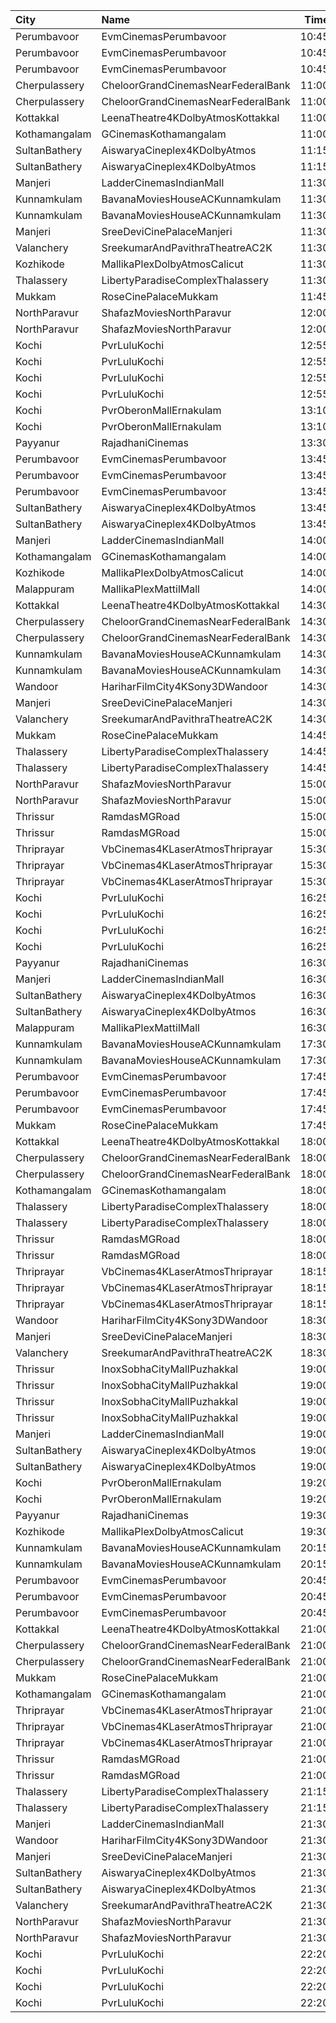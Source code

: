 | City          | Name                               |  Time | Type           | Price | Capacity | Booked |
| :------------ | :--------------------------------- | ----: | :------------- | ----: | -------: | -----: |
| Perumbavoor   | EvmCinemasPerumbavoor              | 10:45 | ExecutiveI     |  155₹ |       24 |     19 |
| Perumbavoor   | EvmCinemasPerumbavoor              | 10:45 | ExecutiveIi    |  155₹ |       15 |      8 |
| Perumbavoor   | EvmCinemasPerumbavoor              | 10:45 | Deluxe         |  130₹ |      405 |    203 |
| Cherpulassery | CheloorGrandCinemasNearFederalBank | 11:00 | Diamond        |  140₹ |       20 |     10 |
| Cherpulassery | CheloorGrandCinemasNearFederalBank | 11:00 | GoldCircle     |  125₹ |      162 |     81 |
| Kottakkal     | LeenaTheatre4KDolbyAtmosKottakkal  | 11:00 | Executive      |  110₹ |      186 |     92 |
| Kothamangalam | GCinemasKothamangalam              | 11:00 | Gold           |  130₹ |      162 |     81 |
| SultanBathery | AiswaryaCineplex4KDolbyAtmos       | 11:15 | SofaSeat       |  170₹ |       16 |      7 |
| SultanBathery | AiswaryaCineplex4KDolbyAtmos       | 11:15 | GoldClass      |  110₹ |      147 |     72 |
| Manjeri       | LadderCinemasIndianMall            | 11:30 | Executive      |  150₹ |      114 |     54 |
| Kunnamkulam   | BavanaMoviesHouseACKunnamkulam     | 11:30 | LuxuryClass    |  220₹ |       13 |      6 |
| Kunnamkulam   | BavanaMoviesHouseACKunnamkulam     | 11:30 | PlatinumCircle |  130₹ |      159 |     72 |
| Manjeri       | SreeDeviCinePalaceManjeri          | 11:30 | Screen2        |  150₹ |      148 |     82 |
| Valanchery    | SreekumarAndPavithraTheatreAC2K    | 11:30 | FirstClass     |  110₹ |      334 |    177 |
| Kozhikode     | MallikaPlexDolbyAtmosCalicut       | 11:30 | Executive      |  140₹ |      163 |     81 |
| Thalassery    | LibertyParadiseComplexThalassery   | 11:30 | Perl           |  125₹ |      250 |    208 |
| Mukkam        | RoseCinePalaceMukkam               | 11:45 | Executive      |  112₹ |      350 |    185 |
| NorthParavur  | ShafazMoviesNorthParavur           | 12:00 | Box            |  220₹ |       15 |      7 |
| NorthParavur  | ShafazMoviesNorthParavur           | 12:00 | BrownSquare    |  120₹ |      279 |    242 |
| Kochi         | PvrLuluKochi                       | 12:55 | Classic        |  140₹ |       39 |     19 |
| Kochi         | PvrLuluKochi                       | 12:55 | ClassicPlus    |  160₹ |       91 |     47 |
| Kochi         | PvrLuluKochi                       | 12:55 | Prime          |  190₹ |       64 |     32 |
| Kochi         | PvrLuluKochi                       | 12:55 | Recliner       |  350₹ |        9 |      5 |
| Kochi         | PvrOberonMallErnakulam             | 13:10 | Classic        |  110₹ |       36 |     22 |
| Kochi         | PvrOberonMallErnakulam             | 13:10 | ClassicPlus    |  140₹ |       81 |     45 |
| Payyanur      | RajadhaniCinemas                   | 13:30 | PlatinumCircle |  110₹ |       88 |     44 |
| Perumbavoor   | EvmCinemasPerumbavoor              | 13:45 | ExecutiveI     |  155₹ |       24 |     19 |
| Perumbavoor   | EvmCinemasPerumbavoor              | 13:45 | ExecutiveIi    |  155₹ |       15 |      8 |
| Perumbavoor   | EvmCinemasPerumbavoor              | 13:45 | Deluxe         |  130₹ |      405 |    203 |
| SultanBathery | AiswaryaCineplex4KDolbyAtmos       | 13:45 | SofaSeat       |  170₹ |       16 |      7 |
| SultanBathery | AiswaryaCineplex4KDolbyAtmos       | 13:45 | GoldClass      |  110₹ |      147 |     72 |
| Manjeri       | LadderCinemasIndianMall            | 14:00 | Executive      |  150₹ |      114 |     54 |
| Kothamangalam | GCinemasKothamangalam              | 14:00 | Gold           |  130₹ |      162 |     81 |
| Kozhikode     | MallikaPlexDolbyAtmosCalicut       | 14:00 | Executive      |  140₹ |      163 |     82 |
| Malappuram    | MallikaPlexMattilMall              | 14:00 | Executive      |  140₹ |       50 |     50 |
| Kottakkal     | LeenaTheatre4KDolbyAtmosKottakkal  | 14:30 | Executive      |  110₹ |      186 |     92 |
| Cherpulassery | CheloorGrandCinemasNearFederalBank | 14:30 | Diamond        |  140₹ |       20 |     10 |
| Cherpulassery | CheloorGrandCinemasNearFederalBank | 14:30 | GoldCircle     |  125₹ |      162 |     81 |
| Kunnamkulam   | BavanaMoviesHouseACKunnamkulam     | 14:30 | LuxuryClass    |  220₹ |       13 |      6 |
| Kunnamkulam   | BavanaMoviesHouseACKunnamkulam     | 14:30 | PlatinumCircle |  130₹ |      159 |     72 |
| Wandoor       | HariharFilmCity4KSony3DWandoor     | 14:30 | Executive      |  130₹ |      235 |      0 |
| Manjeri       | SreeDeviCinePalaceManjeri          | 14:30 | Screen2        |  150₹ |      148 |     82 |
| Valanchery    | SreekumarAndPavithraTheatreAC2K    | 14:30 | FirstClass     |  110₹ |      334 |    177 |
| Mukkam        | RoseCinePalaceMukkam               | 14:45 | Executive      |  112₹ |      350 |    185 |
| Thalassery    | LibertyParadiseComplexThalassery   | 14:45 | Perl           |  125₹ |      250 |    208 |
| Thalassery    | LibertyParadiseComplexThalassery   | 14:45 | Mini           |  125₹ |      250 |    172 |
| NorthParavur  | ShafazMoviesNorthParavur           | 15:00 | Box            |  220₹ |       15 |      7 |
| NorthParavur  | ShafazMoviesNorthParavur           | 15:00 | BrownSquare    |  120₹ |      279 |    242 |
| Thrissur      | RamdasMGRoad                       | 15:00 | PlatinumCircle |  125₹ |      294 |    166 |
| Thrissur      | RamdasMGRoad                       | 15:00 | GoldenCircle   |  100₹ |      320 |    161 |
| Thriprayar    | VbCinemas4KLaserAtmosThriprayar    | 15:30 | Recliner       |  300₹ |        8 |      4 |
| Thriprayar    | VbCinemas4KLaserAtmosThriprayar    | 15:30 | Royal          |  170₹ |      132 |     66 |
| Thriprayar    | VbCinemas4KLaserAtmosThriprayar    | 15:30 | Club           |  110₹ |       39 |     19 |
| Kochi         | PvrLuluKochi                       | 16:25 | Classic        |  140₹ |       39 |     19 |
| Kochi         | PvrLuluKochi                       | 16:25 | ClassicPlus    |  160₹ |       91 |     48 |
| Kochi         | PvrLuluKochi                       | 16:25 | Prime          |  190₹ |       68 |     34 |
| Kochi         | PvrLuluKochi                       | 16:25 | Recliner       |  350₹ |       10 |      6 |
| Payyanur      | RajadhaniCinemas                   | 16:30 | PlatinumCircle |  110₹ |       88 |     44 |
| Manjeri       | LadderCinemasIndianMall            | 16:30 | Executive      |  150₹ |      114 |     54 |
| SultanBathery | AiswaryaCineplex4KDolbyAtmos       | 16:30 | SofaSeat       |  170₹ |       16 |      7 |
| SultanBathery | AiswaryaCineplex4KDolbyAtmos       | 16:30 | GoldClass      |  110₹ |      147 |     72 |
| Malappuram    | MallikaPlexMattilMall              | 16:30 | Executive      |  140₹ |       50 |     50 |
| Kunnamkulam   | BavanaMoviesHouseACKunnamkulam     | 17:30 | LuxuryClass    |  220₹ |       13 |      6 |
| Kunnamkulam   | BavanaMoviesHouseACKunnamkulam     | 17:30 | PlatinumCircle |  130₹ |      159 |     72 |
| Perumbavoor   | EvmCinemasPerumbavoor              | 17:45 | ExecutiveI     |  155₹ |       24 |     19 |
| Perumbavoor   | EvmCinemasPerumbavoor              | 17:45 | ExecutiveIi    |  155₹ |       15 |      8 |
| Perumbavoor   | EvmCinemasPerumbavoor              | 17:45 | Deluxe         |  130₹ |      405 |    203 |
| Mukkam        | RoseCinePalaceMukkam               | 17:45 | Executive      |  112₹ |      350 |    187 |
| Kottakkal     | LeenaTheatre4KDolbyAtmosKottakkal  | 18:00 | Executive      |  110₹ |      186 |     92 |
| Cherpulassery | CheloorGrandCinemasNearFederalBank | 18:00 | Diamond        |  140₹ |       20 |     10 |
| Cherpulassery | CheloorGrandCinemasNearFederalBank | 18:00 | GoldCircle     |  125₹ |      162 |     81 |
| Kothamangalam | GCinemasKothamangalam              | 18:00 | Gold           |  130₹ |      162 |     81 |
| Thalassery    | LibertyParadiseComplexThalassery   | 18:00 | Perl           |  125₹ |      250 |    208 |
| Thalassery    | LibertyParadiseComplexThalassery   | 18:00 | Mini           |  125₹ |      250 |    202 |
| Thrissur      | RamdasMGRoad                       | 18:00 | PlatinumCircle |  125₹ |      294 |    166 |
| Thrissur      | RamdasMGRoad                       | 18:00 | GoldenCircle   |  100₹ |      320 |    161 |
| Thriprayar    | VbCinemas4KLaserAtmosThriprayar    | 18:15 | Recliner       |  300₹ |        8 |      4 |
| Thriprayar    | VbCinemas4KLaserAtmosThriprayar    | 18:15 | Royal          |  170₹ |      132 |     66 |
| Thriprayar    | VbCinemas4KLaserAtmosThriprayar    | 18:15 | Club           |  110₹ |       39 |     19 |
| Wandoor       | HariharFilmCity4KSony3DWandoor     | 18:30 | Executive      |  130₹ |      235 |      0 |
| Manjeri       | SreeDeviCinePalaceManjeri          | 18:30 | Screen2        |  150₹ |      148 |     82 |
| Valanchery    | SreekumarAndPavithraTheatreAC2K    | 18:30 | FirstClass     |  110₹ |      334 |    177 |
| Thrissur      | InoxSobhaCityMallPuzhakkal         | 19:00 | Club           |  170₹ |       33 |      0 |
| Thrissur      | InoxSobhaCityMallPuzhakkal         | 19:00 | Executive      |  130₹ |       10 |      0 |
| Thrissur      | InoxSobhaCityMallPuzhakkal         | 19:00 | RoyalRecliner  |  290₹ |        5 |      0 |
| Thrissur      | InoxSobhaCityMallPuzhakkal         | 19:00 | Royal          |  170₹ |        5 |      0 |
| Manjeri       | LadderCinemasIndianMall            | 19:00 | Executive      |  150₹ |      114 |     54 |
| SultanBathery | AiswaryaCineplex4KDolbyAtmos       | 19:00 | SofaSeat       |  170₹ |       16 |      7 |
| SultanBathery | AiswaryaCineplex4KDolbyAtmos       | 19:00 | GoldClass      |  110₹ |      147 |     72 |
| Kochi         | PvrOberonMallErnakulam             | 19:20 | Classic        |  129₹ |       36 |     18 |
| Kochi         | PvrOberonMallErnakulam             | 19:20 | ClassicPlus    |  160₹ |       81 |     56 |
| Payyanur      | RajadhaniCinemas                   | 19:30 | PlatinumCircle |  110₹ |       88 |     46 |
| Kozhikode     | MallikaPlexDolbyAtmosCalicut       | 19:30 | Executive      |  140₹ |      163 |    163 |
| Kunnamkulam   | BavanaMoviesHouseACKunnamkulam     | 20:15 | LuxuryClass    |  220₹ |       13 |      6 |
| Kunnamkulam   | BavanaMoviesHouseACKunnamkulam     | 20:15 | PlatinumCircle |  130₹ |      159 |     72 |
| Perumbavoor   | EvmCinemasPerumbavoor              | 20:45 | ExecutiveI     |  155₹ |       24 |     19 |
| Perumbavoor   | EvmCinemasPerumbavoor              | 20:45 | ExecutiveIi    |  155₹ |       15 |      8 |
| Perumbavoor   | EvmCinemasPerumbavoor              | 20:45 | Deluxe         |  130₹ |      405 |    203 |
| Kottakkal     | LeenaTheatre4KDolbyAtmosKottakkal  | 21:00 | Executive      |  110₹ |      186 |     94 |
| Cherpulassery | CheloorGrandCinemasNearFederalBank | 21:00 | Diamond        |  140₹ |       20 |     10 |
| Cherpulassery | CheloorGrandCinemasNearFederalBank | 21:00 | GoldCircle     |  125₹ |      162 |     81 |
| Mukkam        | RoseCinePalaceMukkam               | 21:00 | Executive      |  112₹ |      350 |    185 |
| Kothamangalam | GCinemasKothamangalam              | 21:00 | Gold           |  130₹ |      162 |     81 |
| Thriprayar    | VbCinemas4KLaserAtmosThriprayar    | 21:00 | Recliner       |  300₹ |        8 |      4 |
| Thriprayar    | VbCinemas4KLaserAtmosThriprayar    | 21:00 | Royal          |  170₹ |      132 |     66 |
| Thriprayar    | VbCinemas4KLaserAtmosThriprayar    | 21:00 | Club           |  110₹ |       39 |     19 |
| Thrissur      | RamdasMGRoad                       | 21:00 | PlatinumCircle |  125₹ |      294 |    166 |
| Thrissur      | RamdasMGRoad                       | 21:00 | GoldenCircle   |  100₹ |      320 |    161 |
| Thalassery    | LibertyParadiseComplexThalassery   | 21:15 | Perl           |  125₹ |      250 |    208 |
| Thalassery    | LibertyParadiseComplexThalassery   | 21:15 | Mini           |  125₹ |      250 |    206 |
| Manjeri       | LadderCinemasIndianMall            | 21:30 | Executive      |  150₹ |      114 |     55 |
| Wandoor       | HariharFilmCity4KSony3DWandoor     | 21:30 | Executive      |  130₹ |      235 |      0 |
| Manjeri       | SreeDeviCinePalaceManjeri          | 21:30 | Screen2        |  150₹ |      148 |     86 |
| SultanBathery | AiswaryaCineplex4KDolbyAtmos       | 21:30 | SofaSeat       |  170₹ |       16 |      7 |
| SultanBathery | AiswaryaCineplex4KDolbyAtmos       | 21:30 | GoldClass      |  110₹ |      147 |     72 |
| Valanchery    | SreekumarAndPavithraTheatreAC2K    | 21:30 | FirstClass     |  110₹ |      334 |    177 |
| NorthParavur  | ShafazMoviesNorthParavur           | 21:30 | Box            |  220₹ |       15 |      7 |
| NorthParavur  | ShafazMoviesNorthParavur           | 21:30 | BrownSquare    |  120₹ |      279 |    242 |
| Kochi         | PvrLuluKochi                       | 22:20 | Classic        |  140₹ |       39 |     21 |
| Kochi         | PvrLuluKochi                       | 22:20 | ClassicPlus    |  160₹ |       91 |     61 |
| Kochi         | PvrLuluKochi                       | 22:20 | Prime          |  190₹ |       68 |     37 |
| Kochi         | PvrLuluKochi                       | 22:20 | Recliner       |  350₹ |       10 |      5 |